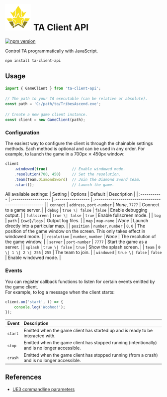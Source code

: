 # <img src="./logo.svg" style="width: 3em;"> TA Client API

[![npm version](https://badge.fury.io/js/ta-client-api.svg)](https://www.npmjs.com/package/ta-client-api)

Control TA programmatically with JavaScript.

```sh
npm install ta-client-api
```

## Usage

```js
import { GameClient } from 'ta-client-api';

// The path to your TA executable (can be relative or absolute).
const path = 'C:/path/to/TribesAscend.exe';

// Create a new game client instance.
const client = new GameClient(path);
```

### Configuration

The easiest way to configure the client is through the chainable settings methods.
Each method is optional and can be used in any order. For example, to launch the game in a 700px ⨯ 450px window: 

```js
client
    .windowed(true)           // Enable windowed mode.
    .resolution(700, 450)     // Set the resolution.
    .team(Team.DiamondSword)  // Join the Diamond Sword team.
    .start();                 // Launch the game.
```

All available settings:
| Setting      | Options              | Default            | Description                                           |
| :----------- | :------------------- | :----------------- | :---------------------------------------------------- |
| `connect`    | `address`, `port-number` | *None*, `7777` | Connect to a game server.                             |
| `debug`      | `true \| false`      | `false`            | Enable debugging output.                              |
| `fullscreen` | `true \| false`      | `true`             | Enable fullscreen mode.                               |
| `log`        | `path`               | `{cwd}/logs`       | Output log files.                                     |
| `map`        | `map-name`           | *None*             | Launch directly into a particular map.                |
| `position`   | `number`, `number`   | `0`, `0`           | The position of the game window on the screen. This only takes effect in windowed mode. |
| `resolution` | `number`, `number`   | *None*             | The resolution of the game window.                    |
| `server`     | `port-number`        | `7777`             | Start the game as a server.                           |
| `splash`     | `true \| false`      | `true`             | Show the splash screen.                               |
| `team`       | `0 \| 1 \| 2 \| 255` | `255`              | The team to join.                                     |
| `windowed`   | `true \| false`      | `false`            | Enable windowed mode.                                 |


### Events

You can register callback functions to listen for certain events emitted by the game client.  
For example, to log a message when the client starts:
```js
client.on('start', () => {
    console.log('Woohoo!');
});
```

| Event   | Description                                                                     |
| :------ | :------------------------------------------------------------------------------ |
| `start` | Emitted when the game client has started up and is ready to be interacted with. |
| `stop`  | Emitted when the game client has stopped running (intentionally) and is no longer accessible. |
| `crash` | Emitted when the game client has stopped running (from a crash) and is no longer accessible. |


## References

- [UE3 commandline parameters](https://docs.unrealengine.com/udk/Three/CommandLineArguments.html)
